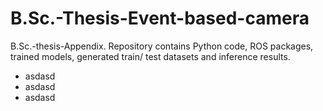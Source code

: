 # B.Sc.-Thesis-Event-based-camera
B.Sc.-thesis-Appendix. Repository contains Python code, ROS packages, trained models, generated train/ test datasets and inference results.

- asdasd
- asdasd
- asdasd
